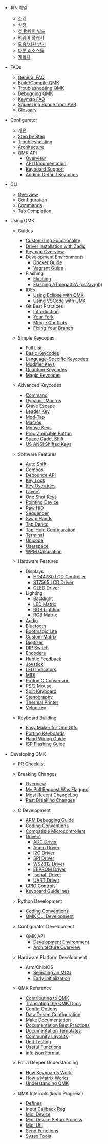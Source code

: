 * 튜토리얼
  * [소개](ko/newbs.md)
  * [설정](ko/newbs_getting_started.md)
  * [첫 펌웨어 빌드](ko/newbs_building_firmware.md)
  * [펌웨어 플래시](ko/newbs_flashing.md)
  * [도움/지원 받기](ko/support.md)
  * [다른 리소스들](ko/newbs_learn_more_resources.md)
  * [계획서](ko/syllabus.md)

* FAQs
  * [General FAQ](ko/faq_general.md)
  * [Build/Compile QMK](ko/faq_build.md)
  * [Troubleshooting QMK](ko/faq_misc.md)
  * [Debugging QMK](ko/faq_debug.md)
  * [Keymap FAQ](ko/faq_keymap.md)
  * [Squeezing Space from AVR](ko/squeezing_avr.md)
  * [Glossary](ko/reference_glossary.md)

* Configurator
  * [개요](ko/newbs_building_firmware_configurator.md)
  * [Step by Step](ko/configurator_step_by_step.md)
  * [Troubleshooting](ko/configurator_troubleshooting.md)
  * [Architecture](ko/configurator_architecture.md)
  * QMK API
    * [Overview](ko/api_overview.md)
    * [API Documentation](ko/api_docs.md)
    * [Keyboard Support](ko/reference_configurator_support.md)
    * [Adding Default Keymaps](ko/configurator_default_keymaps.md)

* CLI
    * [Overview](ko/cli.md)
    * [Configuration](ko/cli_configuration.md)
    * [Commands](ko/cli_commands.md)
    * [Tab Completion](ko/cli_tab_complete.md)

* Using QMK
  * Guides
    * [Customizing Functionality](ko/custom_quantum_functions.md)
    * [Driver Installation with Zadig](ko/driver_installation_zadig.md)
    * [Keymap Overview](ko/keymap.md)
    * Development Environments
      * [Docker Guide](ko/getting_started_docker.md)
      * [Vagrant Guide](ko/getting_started_vagrant.md)
    * Flashing
      * [Flashing](ko/flashing.md)
      * [Flashing ATmega32A (ps2avrgb)](ko/flashing_bootloadhid.md)
    * IDEs
      * [Using Eclipse with QMK](ko/other_eclipse.md)
      * [Using VSCode with QMK](ko/other_vscode.md)
    * Git Best Practices
      * [Introduction](ko/newbs_git_best_practices.md)
      * [Your Fork](ko/newbs_git_using_your_master_branch.md)
      * [Merge Conflicts](ko/newbs_git_resolving_merge_conflicts.md)
      * [Fixing Your Branch](ko/newbs_git_resynchronize_a_branch.md)

  * Simple Keycodes
    * [Full List](ko/keycodes.md)
    * [Basic Keycodes](ko/keycodes_basic.md)
    * [Language-Specific Keycodes](ko/reference_keymap_extras.md)
    * [Modifier Keys](ko/feature_advanced_keycodes.md)
    * [Quantum Keycodes](ko/quantum_keycodes.md)
    * [Magic Keycodes](ko/keycodes_magic.md)

  * Advanced Keycodes
    * [Command](ko/feature_command.md)
    * [Dynamic Macros](ko/feature_dynamic_macros.md)
    * [Grave Escape](ko/feature_grave_esc.md)
    * [Leader Key](ko/feature_leader_key.md)
    * [Mod-Tap](ko/mod_tap.md)
    * [Macros](ko/feature_macros.md)
    * [Mouse Keys](ko/feature_mouse_keys.md)
    * [Programmable Button](ko/feature_programmable_button.md)
    * [Space Cadet Shift](ko/feature_space_cadet.md)
    * [US ANSI Shifted Keys](ko/keycodes_us_ansi_shifted.md)

  * Software Features
    * [Auto Shift](ko/feature_auto_shift.md)
    * [Combos](ko/feature_combo.md)
    * [Debounce API](ko/feature_debounce_type.md)
    * [Key Lock](ko/feature_key_lock.md)
    * [Key Overrides](ko/feature_key_overrides.md)
    * [Layers](ko/feature_layers.md)
    * [One Shot Keys](ko/one_shot_keys.md)
    * [Pointing Device](ko/feature_pointing_device.md)
    * [Raw HID](ko/feature_rawhid.md)
    * [Sequencer](ko/feature_sequencer.md)
    * [Swap Hands](ko/feature_swap_hands.md)
    * [Tap Dance](ko/feature_tap_dance.md)
    * [Tap-Hold Configuration](ko/tap_hold.md)
    * [Terminal](ko/feature_terminal.md)
    * [Unicode](ko/feature_unicode.md)
    * [Userspace](ko/feature_userspace.md)
    * [WPM Calculation](ko/feature_wpm.md)

  * Hardware Features
    * Displays
      * [HD44780 LCD Controller](ko/feature_hd44780.md)
      * [ST7565 LCD Driver](ko/feature_st7565.md)
      * [OLED Driver](ko/feature_oled_driver.md)
    * Lighting
      * [Backlight](ko/feature_backlight.md)
      * [LED Matrix](ko/feature_led_matrix.md)
      * [RGB Lighting](ko/feature_rgblight.md)
      * [RGB Matrix](ko/feature_rgb_matrix.md)
    * [Audio](ko/feature_audio.md)
    * [Bluetooth](ko/feature_bluetooth.md)
    * [Bootmagic Lite](ko/feature_bootmagic.md)
    * [Custom Matrix](ko/custom_matrix.md)
    * [Digitizer](ko/feature_digitizer.md)
    * [DIP Switch](ko/feature_dip_switch.md)
    * [Encoders](ko/feature_encoders.md)
    * [Haptic Feedback](ko/feature_haptic_feedback.md)
    * [Joystick](ko/feature_joystick.md)
    * [LED Indicators](ko/feature_led_indicators.md)
    * [MIDI](ko/feature_midi.md)
    * [Proton C Conversion](ko/proton_c_conversion.md)
    * [PS/2 Mouse](ko/feature_ps2_mouse.md)
    * [Split Keyboard](ko/feature_split_keyboard.md)
    * [Stenography](ko/feature_stenography.md)
    * [Thermal Printer](ko/feature_thermal_printer.md)
    * [Velocikey](ko/feature_velocikey.md)

  * Keyboard Building
    * [Easy Maker for One Offs](ko/easy_maker.md)
    * [Porting Keyboards](ko/porting_your_keyboard_to_qmk.md)
    * [Hand Wiring Guide](ko/hand_wire.md)
    * [ISP Flashing Guide](ko/isp_flashing_guide.md)

* Developing QMK
  * [PR Checklist](ko/pr_checklist.md)
  * Breaking Changes
    * [Overview](ko/breaking_changes.md)
    * [My Pull Request Was Flagged](ko/breaking_changes_instructions.md)
    * [Most Recent ChangeLog](ko/ChangeLog/20220226.md "QMK v0.16.0 - 2022 Feb 26")
    * [Past Breaking Changes](ko/breaking_changes_history.md)

  * C Development
    * [ARM Debugging Guide](ko/arm_debugging.md)
    * [Coding Conventions](ko/coding_conventions_c.md)
    * [Compatible Microcontrollers](ko/compatible_microcontrollers.md)
    * [Drivers](ko/hardware_drivers.md)
      * [ADC Driver](ko/adc_driver.md)
      * [Audio Driver](ko/audio_driver.md)
      * [I2C Driver](ko/i2c_driver.md)
      * [SPI Driver](ko/spi_driver.md)
      * [WS2812 Driver](ko/ws2812_driver.md)
      * [EEPROM Driver](ko/eeprom_driver.md)
      * ['serial' Driver](ko/serial_driver.md)
      * [UART Driver](ko/uart_driver.md)
    * [GPIO Controls](ko/internals_gpio_control.md)
    * [Keyboard Guidelines](ko/hardware_keyboard_guidelines.md)

  * Python Development
    * [Coding Conventions](ko/coding_conventions_python.md)
    * [QMK CLI Development](ko/cli_development.md)

  * Configurator Development
    * QMK API
      * [Development Environment](ko/api_development_environment.md)
      * [Architecture Overview](ko/api_development_overview.md)

  * Hardware Platform Development
    * Arm/ChibiOS
      * [Selecting an MCU](ko/platformdev_selecting_arm_mcu.md)
      * [Early initialization](ko/platformdev_chibios_earlyinit.md)

  * QMK Reference
    * [Contributing to QMK](ko/contributing.md)
    * [Translating the QMK Docs](ko/translating.md)
    * [Config Options](ko/config_options.md)
    * [Data Driven Configuration](ko/data_driven_config.md)
    * [Make Documentation](ko/getting_started_make_guide.md)
    * [Documentation Best Practices](ko/documentation_best_practices.md)
    * [Documentation Templates](ko/documentation_templates.md)
    * [Community Layouts](ko/feature_layouts.md)
    * [Unit Testing](ko/unit_testing.md)
    * [Useful Functions](ko/ref_functions.md)
    * [info.json Format](ko/reference_info_json.md)

  * For a Deeper Understanding
    * [How Keyboards Work](ko/how_keyboards_work.md)
    * [How a Matrix Works](ko/how_a_matrix_works.md)
    * [Understanding QMK](ko/understanding_qmk.md)

  * QMK Internals (ko/In Progress)
    * [Defines](ko/internals_defines.md)
    * [Input Callback Reg](ko/internals_input_callback_reg.md)
    * [Midi Device](ko/internals_midi_device.md)
    * [Midi Device Setup Process](ko/internals_midi_device_setup_process.md)
    * [Midi Util](ko/internals_midi_util.md)
    * [Send Functions](ko/internals_send_functions.md)
    * [Sysex Tools](ko/internals_sysex_tools.md)
